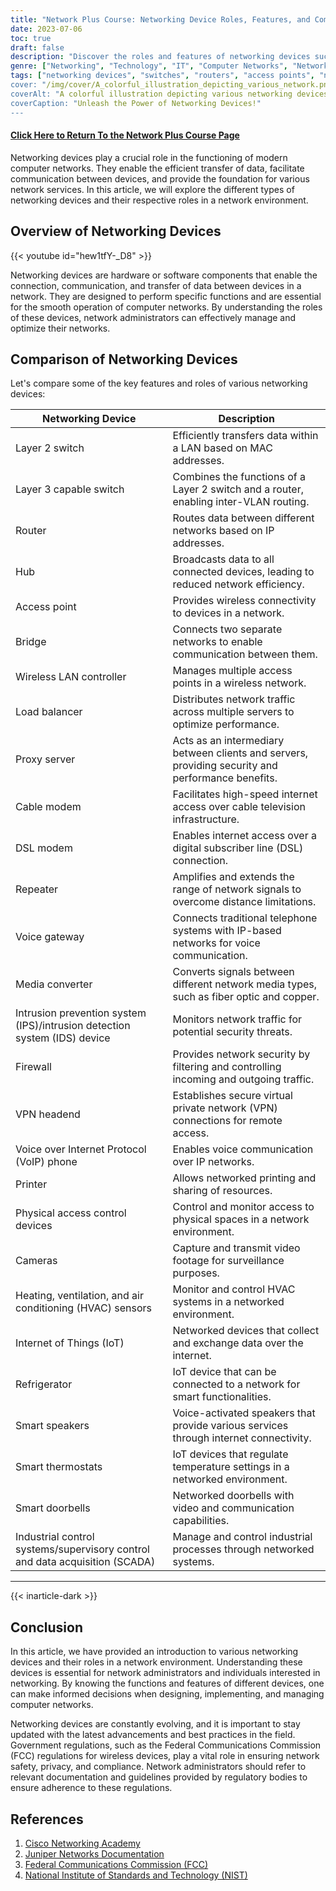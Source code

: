 ```yaml
---
title: "Network Plus Course: Networking Device Roles, Features, and Comparison"
date: 2023-07-06
toc: true
draft: false
description: "Discover the roles and features of networking devices such as switches, routers, and access points. Compare their functionalities to optimize your network infrastructure."
genre: ["Networking", "Technology", "IT", "Computer Networks", "Network Infrastructure", "Network Devices", "Information Technology", "Network Management", "Network Security", "Wireless Networks"]
tags: ["networking devices", "switches", "routers", "access points", "network infrastructure", "Layer 2 switch", "Layer 3 switch", "hubs", "bridges", "wireless LAN controller", "load balancer", "proxy server", "cable modem", "DSL modem", "repeater", "voice gateway", "media converter", "intrusion prevention system", "firewall", "VPN headend", networking device roles", "comparison of networking devices", "network management", "network security", "wireless networks", "network infrastructure features", "Layer 2 vs Layer 3 switches", "advantages of access points", "network device functions", "network device types"]
cover: "/img/cover/A_colorful_illustration_depicting_various_network.png"
coverAlt: "A colorful illustration depicting various networking devices and their connections"
coverCaption: "Unleash the Power of Networking Devices!"
---
```


#### [Click Here to Return To the Network Plus Course Page](/network-plus-start)

Networking devices play a crucial role in the functioning of modern computer networks. They enable the efficient transfer of data, facilitate communication between devices, and provide the foundation for various network services. In this article, we will explore the different types of networking devices and their respective roles in a network environment.

## Overview of Networking Devices

{{< youtube id="hew1tfY-_D8" >}}

Networking devices are hardware or software components that enable the connection, communication, and transfer of data between devices in a network. They are designed to perform specific functions and are essential for the smooth operation of computer networks. By understanding the roles of these devices, network administrators can effectively manage and optimize their networks.

## Comparison of Networking Devices

Let's compare some of the key features and roles of various networking devices:

| Networking Device                                                   | Description                                                                                                     |
|--------------------------------------------------------------------|-----------------------------------------------------------------------------------------------------------------|
| Layer 2 switch                                                      | Efficiently transfers data within a LAN based on MAC addresses.                                                 |
| Layer 3 capable switch                                              | Combines the functions of a Layer 2 switch and a router, enabling inter-VLAN routing.                           |
| Router                                                             | Routes data between different networks based on IP addresses.                                                   |
| Hub                                                                | Broadcasts data to all connected devices, leading to reduced network efficiency.                                 |
| Access point                                                       | Provides wireless connectivity to devices in a network.                                                         |
| Bridge                                                             | Connects two separate networks to enable communication between them.                                             |
| Wireless LAN controller                                            | Manages multiple access points in a wireless network.                                                           |
| Load balancer                                                      | Distributes network traffic across multiple servers to optimize performance.                                     |
| Proxy server                                                       | Acts as an intermediary between clients and servers, providing security and performance benefits.                |
| Cable modem                                                        | Facilitates high-speed internet access over cable television infrastructure.                                    |
| DSL modem                                                          | Enables internet access over a digital subscriber line (DSL) connection.                                        |
| Repeater                                                           | Amplifies and extends the range of network signals to overcome distance limitations.                            |
| Voice gateway                                                      | Connects traditional telephone systems with IP-based networks for voice communication.                          |
| Media converter                                                    | Converts signals between different network media types, such as fiber optic and copper.                         |
| Intrusion prevention system (IPS)/intrusion detection system (IDS) device | Monitors network traffic for potential security threats.                                                       |
| Firewall                                                           | Provides network security by filtering and controlling incoming and outgoing traffic.                           |
| VPN headend                                                        | Establishes secure virtual private network (VPN) connections for remote access.                                 |
| Voice over Internet Protocol (VoIP) phone                           | Enables voice communication over IP networks.                                                                  |
| Printer                                                            | Allows networked printing and sharing of resources.                                                            |
| Physical access control devices                                    | Control and monitor access to physical spaces in a network environment.                                         |
| Cameras                                                            | Capture and transmit video footage for surveillance purposes.                                                  |
| Heating, ventilation, and air conditioning (HVAC) sensors          | Monitor and control HVAC systems in a networked environment.                                                   |
| Internet of Things (IoT)                                           | Networked devices that collect and exchange data over the internet.                                             |
| Refrigerator                                                       | IoT device that can be connected to a network for smart functionalities.                                        |
| Smart speakers                                                     | Voice-activated speakers that provide various services through internet connectivity.                           |
| Smart thermostats                                                  | IoT devices that regulate temperature settings in a networked environment.                                      |
| Smart doorbells                                                    | Networked doorbells with video and communication capabilities.                                                  |
| Industrial control systems/supervisory control and data acquisition (SCADA) | Manage and control industrial processes through networked systems.                                          |

______

{{< inarticle-dark >}}

## Conclusion

In this article, we have provided an introduction to various networking devices and their roles in a network environment. Understanding these devices is essential for network administrators and individuals interested in networking. By knowing the functions and features of different devices, one can make informed decisions when designing, implementing, and managing computer networks.

Networking devices are constantly evolving, and it is important to stay updated with the latest advancements and best practices in the field. Government regulations, such as the Federal Communications Commission (FCC) regulations for wireless devices, play a vital role in ensuring network safety, privacy, and compliance. Network administrators should refer to relevant documentation and guidelines provided by regulatory bodies to ensure adherence to these regulations.

## References

1. [Cisco Networking Academy](https://www.netacad.com/)
2. [Juniper Networks Documentation](https://www.juniper.net/documentation/)
3. [Federal Communications Commission (FCC)](https://www.fcc.gov/)
4. [National Institute of Standards and Technology (NIST)](https://www.nist.gov/)

